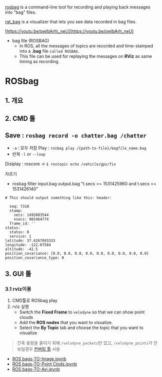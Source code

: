 [rosbag](http://wiki.ros.org/rosbag) is a command-line tool for recording and playing back messages into "bag" files.

[rqt\_bag](http://wiki.ros.org/rqt_bag) is a visualizer that lets you see data recorded in bag files.

[https://youtu.be/pwlbArh\_neU](https://youtu.be/pwlbArh_neU)

* bag file \(ROSBAG\)
  * In ROS, all the messages of topics are recorded and time-stamped into a **.bag** file `called ROSBAG`. 
  * This file can be used for replaying the messages on **RViz** as same timing as recording. 

# ROSbag

## 1. 개요

## 2. CMD 툴


Save : `rosbag record -o chatter.bag /chatter`
- 
- `-a` : 모두 저장
Play : `rosbag play /{path-to-file}/bagfile_name.bag`
- 반복 `-l` or `--loop`

Dislplay : roscore -> `$ rostopic echo /vehicle/gps/fix`

자르기 
- rosbag filter input.bag output.bag "t.secs >= 1531425960 and t.secs <= 1531426140"

```
# This should output something like this: header:

  seq: 7318
  stamp:
    secs: 1492883544
    nsecs: 965464774
  frame_id: ''
status:
  status: 0
  service: 1
latitude: 37.4267093333
longitude: -122.07584
altitude: -42.5
position_covariance: [0.0, 0.0, 0.0, 0.0, 0.0, 0.0, 0.0, 0.0, 0.0]
position_covariance_type: 0
```

## 3. GUI 툴

### 3.1 rviz이용

1. CMD툴로 ROSbag play 
2. rviz 실행 
   * Switch the **Fixed Frame** to `velodyne` so that we can show point clouds
   * Add the **ROS nodes** that you want to visualize.
   * Select the **By Topic** tab and choose the topic that you want to visualize

> 간혹 용량을 줄이기 위해 `/velodyne_packets`만 있고, `/velodyne_points`가 안 보일경우 [컨버팅 툴](https://github.com/adioshun/Didi_challenge/wiki/Getting-Started#tip-convert-velodyne_packets-to-velodyne_points-출처) 사용


* [ROS bags-TO-Image.ipynb](https://gist.github.com/anonymous/4857f8920c9fc901121a429ead32a7db)
* [ROS bags-TO-Point Clods.ipynb](https://gist.github.com/anonymous/e675ea14113252be321320be62248034)
* [ROS bags-TO-Avi.ipynb](https://gist.github.com/anonymous/fb1e98efe187b2a35b6d91fb5df9e83b)


